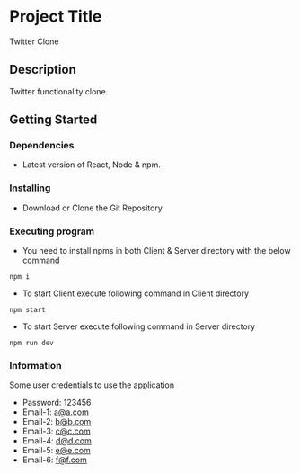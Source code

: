 # Project Title

Twitter Clone

## Description

Twitter functionality clone.

## Getting Started

### Dependencies

* Latest version of React, Node & npm.

### Installing

* Download or Clone the Git Repository

### Executing program

* You need to install npms in both Client & Server directory with the below command
```
npm i
```

* To start Client execute following command in Client directory
```
npm start
```

* To start Server execute following command in Server directory
```
npm run dev
```

### Information
Some user credentials to use the application
* Password: 123456
* Email-1: a@a.com
* Email-2: b@b.com
* Email-3: c@c.com
* Email-4: d@d.com
* Email-5: e@e.com
* Email-6: f@f.com
